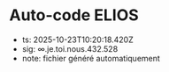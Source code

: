 # Auto-code ELIOS
- ts: 2025-10-23T10:20:18.420Z
- sig: ∞.je.toi.nous.432.528
- note: fichier généré automatiquement